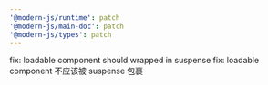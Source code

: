 ```yaml
---
'@modern-js/runtime': patch
'@modern-js/main-doc': patch
'@modern-js/types': patch
---
```


fix: loadable component should wrapped in suspense
fix: loadable component 不应该被 suspense 包裹
